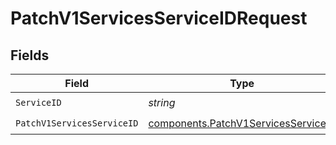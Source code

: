 # PatchV1ServicesServiceIDRequest


## Fields

| Field                                                                                      | Type                                                                                       | Required                                                                                   | Description                                                                                |
| ------------------------------------------------------------------------------------------ | ------------------------------------------------------------------------------------------ | ------------------------------------------------------------------------------------------ | ------------------------------------------------------------------------------------------ |
| `ServiceID`                                                                                | *string*                                                                                   | :heavy_check_mark:                                                                         | N/A                                                                                        |
| `PatchV1ServicesServiceID`                                                                 | [components.PatchV1ServicesServiceID](../../models/components/patchv1servicesserviceid.md) | :heavy_check_mark:                                                                         | N/A                                                                                        |